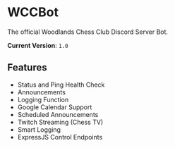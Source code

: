 # WCCBot

The official Woodlands Chess Club Discord Server Bot.

**Current Version**: `1.0`

## Features

- Status and Ping Health Check
- Announcements
- Logging Function
- Google Calendar Support
- Scheduled Announcements
- Twitch Streaming (Chess TV)
- Smart Logging
- ExpressJS Control Endpoints
